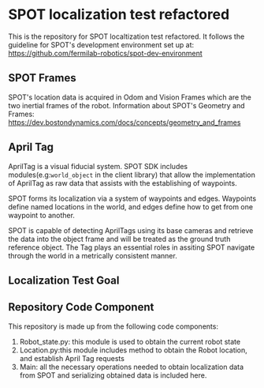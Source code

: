 # SPOT localization test refactored
This is the repository for SPOT localtization test refactored. It follows the guideline for SPOT's development environment set up at: <https://github.com/fermilab-robotics/spot-dev-environment> 

## SPOT Frames 
SPOT's location data is acquired in Odom and Vision Frames which are the two inertial frames of the robot.
Information about SPOT's Geometry and Frames: <https://dev.bostondynamics.com/docs/concepts/geometry_and_frames> 

## April Tag 
AprilTag is a visual fiducial system. SPOT SDK includes modules(e.g:```world_object``` in the client library) that allow the implementation of AprilTag as raw data that assists with the establishing of waypoints. 

SPOT forms its localization via a system of waypoints and edges. Waypoints define named locations in the world, and edges define how to get from one waypoint to another. 

SPOT is capable of detecting AprilTags using its base cameras and retrieve the data into the object frame and will be treated as the ground truth reference object. The Tag plays an essential roles in assiting SPOT navigate through the world in a metrically consistent manner. 

## Localization Test Goal 



## Repository Code Component
This repository is made up from the following code components: 
1. Robot_state.py: this module is used to obtain the current robot state 
2. Location.py:this module includes method to obtain the Robot location, and establish April Tag requests
3. Main: all the necessary operations needed to obtain localization data from SPOT and serializing obtained data is included here.   


